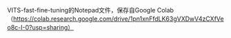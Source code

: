 VITS-fast-fine-tuning的Notepad文件，保存自Google Colab（https://colab.research.google.com/drive/1pn1xnFfdLK63gVXDwV4zCXfVeo8c-I-0?usp=sharing）
